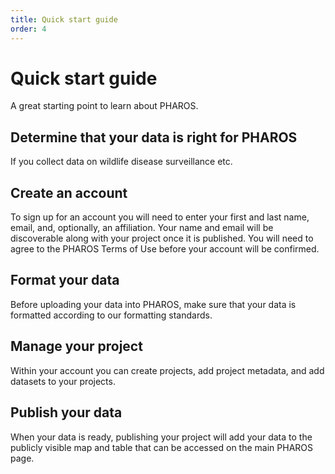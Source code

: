```yaml
---
title: Quick start guide
order: 4
---
```


# Quick start guide

A great starting point to learn about PHAROS.

## Determine that your data is right for PHAROS

If you collect data on wildlife disease surveillance etc. 

## Create an account

To sign up for an account you will need to enter your first and last name, email, and, optionally, an affiliation. Your name and email will be discoverable along with your project once it is published. You will need to agree to the PHAROS Terms of Use before your account will be confirmed. 

## Format your data

Before uploading your data into PHAROS, make sure that your data is formatted according to our formatting standards. 

## Manage your project

Within your account you can create projects, add project metadata, and add datasets to your projects. 

## Publish your data

When your data is ready, publishing your project will add your data to the publicly visible map and table that can be accessed on the main PHAROS page. 



